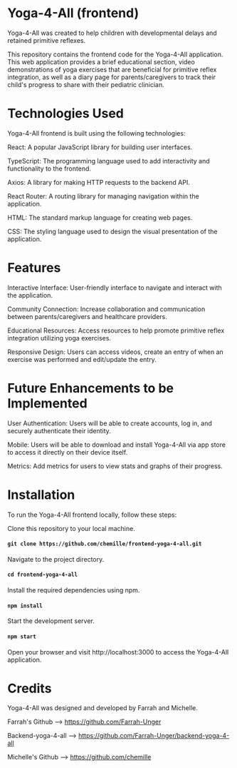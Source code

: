 # Yoga-4-All (frontend)

Yoga-4-All was created to help children with developmental delays and retained primitive reflexes. 

This repository contains the frontend code for the Yoga-4-All application. This web application provides a brief educational section, video demonstrations of yoga exercises that are beneficial for primitive reflex integration, as well as a diary page for parents/caregivers to track their child's progress to share with their pediatric clinician.

# Technologies Used

Yoga-4-All frontend is built using the following technologies:

React: A popular JavaScript library for building user interfaces.

TypeScript: The programming language used to add interactivity and functionality to the frontend.

Axios: A library for making HTTP requests to the backend API.

React Router: A routing library for managing navigation within the application.

HTML: The standard markup language for creating web pages.

CSS: The styling language used to design the visual presentation of the application.

# Features

Interactive Interface: User-friendly interface to navigate and interact with the application.

Community Connection: Increase collaboration and communication between parents/caregivers and healthcare providers.

Educational Resources: Access resources to help promote primitive reflex integration utilizing yoga exercises.

Responsive Design: Users can access videos, create an entry of when an exercise was performed and edit/update the entry.

# Future Enhancements to be Implemented

User Authentication: Users will be able to create accounts, log in, and securely authenticate their identity.

Mobile: Users will be able to download and install Yoga-4-All via app store to access it directly on their device itself.

Metrics: Add metrics for users to view stats and graphs of their progress.

# Installation

To run the Yoga-4-All frontend locally, follow these steps:

Clone this repository to your local machine.

#### `git clone https://github.com/chemille/frontend-yoga-4-all.git`

Navigate to the project directory.

#### `cd frontend-yoga-4-all`

Install the required dependencies using npm.

#### `npm install`

Start the development server. 

#### `npm start`

Open your browser and visit http://localhost:3000 to access the Yoga-4-All application.

# Credits

Yoga-4-All was designed and developed by Farrah and Michelle.

Farrah's Github --> https://github.com/Farrah-Unger

Backend-yoga-4-all --> https://github.com/Farrah-Unger/backend-yoga-4-all

Michelle's Github --> https://github.com/chemille
